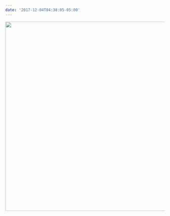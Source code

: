```yaml
---
date: '2017-12-04T04:38:05-05:00'
---
```



<img src="uploads/2017/07abfd4ed5.jpg" width="600" height="600" />
